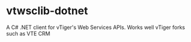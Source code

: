 vtwsclib-dotnet
=================

A C# .NET client for vTiger's Web Services APIs. Works well vTiger forks such as VTE CRM
